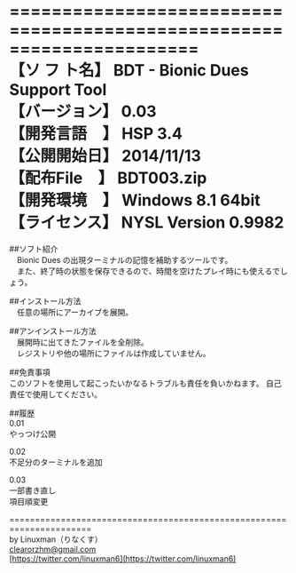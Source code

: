  ======================================================================  
【ソ フ ト名】 BDT - Bionic Dues Support Tool  
【バージョン】 0.03  
【開発言語　】 HSP 3.4  
【公開開始日】 2014/11/13  
【配布File　】 BDT003.zip  
【開発環境　】 Windows 8.1 64bit  
【ライセンス】 NYSL Version 0.9982  
 ======================================================================
 
##ソフト紹介  
　Bionic Dues の出現ターミナルの記憶を補助するツールです。  
　また、終了時の状態を保存できるので、時間を空けたプレイ時にも使えるでしょう。  

##インストール方法  
　任意の場所にアーカイブを展開。  

##アンインストール方法  
　展開時に出てきたファイルを全削除。  
　レジストリや他の場所にファイルは作成していません。  

##免責事項  
このソフトを使用して起こったいかなるトラブルも責任を負いかねます。
自己責任で使用してください。

##履歴  
0.01  
やっつけ公開  

0.02  
不足分のターミナルを追加    

0.03  
一部書き直し  
項目順変更  

 ======================================================================  
by Linuxman（りなくす）  
clearorzhm@gmail.com  
[https://twitter.com/linuxman6](https://twitter.com/linuxman6)

